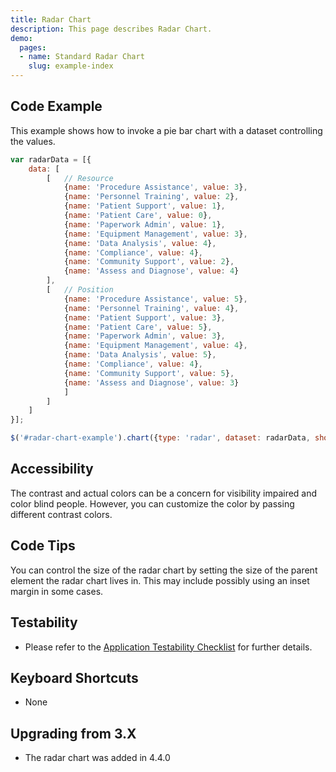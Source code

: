 ```yaml
---
title: Radar Chart
description: This page describes Radar Chart.
demo:
  pages:
  - name: Standard Radar Chart
    slug: example-index
---
```


## Code Example

This example shows how to invoke a pie bar chart with a dataset controlling the values.

```javascript
var radarData = [{
    data: [
        [   // Resource
            {name: 'Procedure Assistance', value: 3},
            {name: 'Personnel Training', value: 2},
            {name: 'Patient Support', value: 1},
            {name: 'Patient Care', value: 0},
            {name: 'Paperwork Admin', value: 1},
            {name: 'Equipment Management', value: 3},
            {name: 'Data Analysis', value: 4},
            {name: 'Compliance', value: 4},
            {name: 'Community Support', value: 2},
            {name: 'Assess and Diagnose', value: 4}
        ],
        [   // Position
            {name: 'Procedure Assistance', value: 5},
            {name: 'Personnel Training', value: 4},
            {name: 'Patient Support', value: 3},
            {name: 'Patient Care', value: 5},
            {name: 'Paperwork Admin', value: 3},
            {name: 'Equipment Management', value: 4},
            {name: 'Data Analysis', value: 5},
            {name: 'Compliance', value: 4},
            {name: 'Community Support', value: 5},
            {name: 'Assess and Diagnose', value: 3}
            ]
        ]
    ]
}];

$('#radar-chart-example').chart({type: 'radar', dataset: radarData, showAxisLabels: false});
```

## Accessibility

The contrast and actual colors can be a concern for visibility impaired and color blind people. However, you can customize the color by passing different contrast colors.

## Code Tips

You can control the size of the radar chart by setting the size of the parent element the radar chart lives in.
This may include possibly using an inset margin in some cases.

## Testability

- Please refer to the [Application Testability Checklist](https://design.infor.com/resources/application-testability-checklist) for further details.

## Keyboard Shortcuts

- None

## Upgrading from 3.X

- The radar chart was added in 4.4.0
